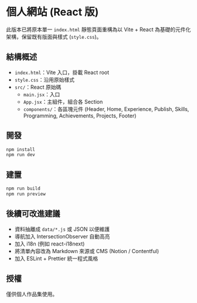 # 個人網站 (React 版)

此版本已將原本單一 `index.html` 靜態頁面重構為以 Vite + React 為基礎的元件化架構，保留既有版面與樣式 (`style.css`)。

## 結構概述
- `index.html`：Vite 入口，掛載 React root
- `style.css`：沿用原始樣式
- `src/`：React 原始碼
  - `main.jsx`：入口
  - `App.jsx`：主組件，組合各 Section
  - `components/`：各區塊元件 (Header, Home, Experience, Publish, Skills, Programming, Achievements, Projects, Footer)

## 開發
```bash
npm install
npm run dev
```

## 建置
```bash
npm run build
npm run preview
```

## 後續可改進建議
- 資料抽離成 `data/*.js` 或 JSON 以便維護
- 導航加入 IntersectionObserver 自動高亮
- 加入 i18n (例如 react-i18next)
- 將清單內容改為 Markdown 來源或 CMS (Notion / Contentful)
- 加入 ESLint + Prettier 統一程式風格

## 授權
僅供個人作品集使用。
